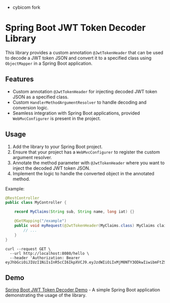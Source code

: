 * cybicom fork
# Spring Boot JWT Token Decoder Library

This library provides a custom annotation `@JwtTokenHeader` that can be used to decode a JWT token JSON and convert it to a specified class using `ObjectMapper` in a Spring Boot application.

## Features
- Custom annotation `@JwtTokenHeader` for injecting decoded JWT token JSON as a specified class.
- Custom `HandlerMethodArgumentResolver` to handle decoding and conversion logic.
- Seamless integration with Spring Boot applications, provided `WebMvcConfigurer` is present in the project.

## Usage
1. Add the library to your Spring Boot project.
2. Ensure that your project has a `WebMvcConfigurer` to register the custom argument resolver.
3. Annotate the method parameter with `@JwtTokenHeader` where you want to inject the decoded JWT token JSON.
4. Implement the logic to handle the converted object in the annotated method.

Example:
```java
@RestController
public class MyController {

    record MyClaims(String sub, String name, long iat) {}

    @GetMapping("/example")
    public void myRequest(@JwtTokenHeader(MyClaims.class) MyClaims claims) {
        // ...
    }
}
```
```shell
curl --request GET \
  --url http://localhost:8080/hello \
  --header 'Authorization: Bearer eyJhbGciOiJIUzI1NiIsInR5cCI6IkpXVCJ9.eyJzdWIiOiIxMjM0NTY3ODkwIiwibmFtZSI6IkpvaG4gRG9lIiwiaWF0IjoxNTE2MjM5MDIyfQ.SflKxwRJSMeKKF2QT4fwpMeJf36POk6yJV_adQssw5c' 
```

## Demo
[Spring Boot JWT Token Decoder Demo](https://github.com/fluidnotions/demo-jwt-token-parameter-annotation) - A simple Spring Boot application demonstrating the usage of the library.


